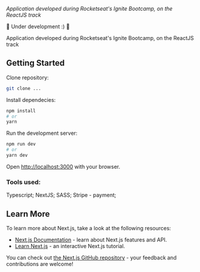 *Application developed during Rocketseat's Ignite Bootcamp, on the ReactJS track*

:purple_heart: Under development :) :purple_heart: 

Application developed during Rocketseat's Ignite Bootcamp, on the ReactJS track

## Getting Started

Clone repository:

```bash
git clone ...
```

Install dependecies:

```bash
npm install
# or
yarn
```

Run the development server:

```bash
npm run dev
# or
yarn dev
```

Open [http://localhost:3000](http://localhost:3000) with your browser.

### Tools used: 

Typescript;
NextJS;
SASS;
Stripe - payment;

## Learn More

To learn more about Next.js, take a look at the following resources:

- [Next.js Documentation](https://nextjs.org/docs) - learn about Next.js features and API.
- [Learn Next.js](https://nextjs.org/learn) - an interactive Next.js tutorial.

You can check out [the Next.js GitHub repository](https://github.com/vercel/next.js/) - your feedback and contributions are welcome!
